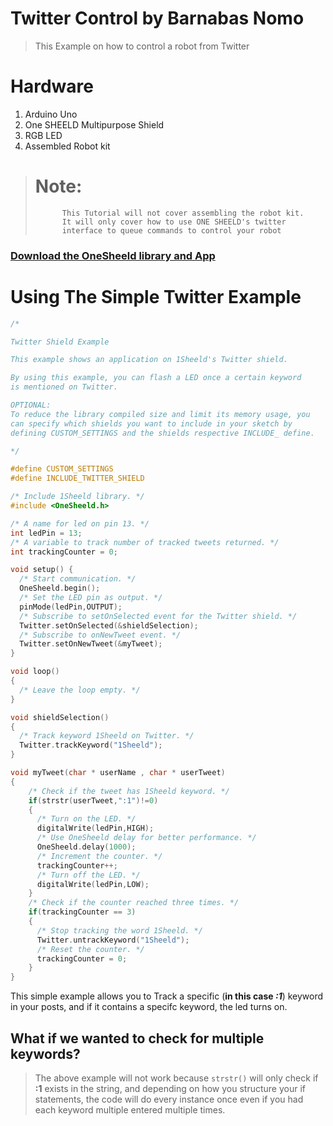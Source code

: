# Twitter Control by Barnabas Nomo
>This Example on how to control a robot from Twitter

Hardware
============

1. Arduino Uno
2. One SHEELD Multipurpose Shield
3. RGB LED
4. Assembled Robot kit 

> # **Note:**
>           This Tutorial will not cover assembling the robot kit. 
>           It will only cover how to use ONE SHEELD's twitter 
>           interface to queue commands to control your robot


### [Download the OneSheeld library and App](http://1sheeld.com/downloads/)

Using The Simple Twitter Example
========

```cpp
/*

Twitter Shield Example

This example shows an application on 1Sheeld's Twitter shield.

By using this example, you can flash a LED once a certain keyword
is mentioned on Twitter.

OPTIONAL:
To reduce the library compiled size and limit its memory usage, you
can specify which shields you want to include in your sketch by
defining CUSTOM_SETTINGS and the shields respective INCLUDE_ define. 

*/

#define CUSTOM_SETTINGS
#define INCLUDE_TWITTER_SHIELD

/* Include 1Sheeld library. */
#include <OneSheeld.h>

/* A name for led on pin 13. */
int ledPin = 13;
/* A variable to track number of tracked tweets returned. */
int trackingCounter = 0;

void setup() {
  /* Start communication. */
  OneSheeld.begin();
  /* Set the LED pin as output. */
  pinMode(ledPin,OUTPUT);
  /* Subscribe to setOnSelected event for the Twitter shield. */
  Twitter.setOnSelected(&shieldSelection);
  /* Subscribe to onNewTweet event. */
  Twitter.setOnNewTweet(&myTweet);
}

void loop() 
{
  /* Leave the loop empty. */
}

void shieldSelection()
{
  /* Track keyword 1Sheeld on Twitter. */
  Twitter.trackKeyword("1Sheeld");
}

void myTweet(char * userName , char * userTweet)
{
    /* Check if the tweet has 1Sheeld keyword. */
    if(strstr(userTweet,":1")!=0)
    {
      /* Turn on the LED. */
      digitalWrite(ledPin,HIGH);
      /* Use OneSheeld delay for better performance. */
      OneSheeld.delay(1000);
      /* Increment the counter. */
      trackingCounter++;
      /* Turn off the LED. */
      digitalWrite(ledPin,LOW);
    }
    /* Check if the counter reached three times. */
    if(trackingCounter == 3)
    {
      /* Stop tracking the word 1Sheeld. */
      Twitter.untrackKeyword("1Sheeld");
      /* Reset the counter. */
      trackingCounter = 0;
    }
}
```

This simple example allows you to Track a specific (**in this case _:1_**) keyword in your posts, and if it contains a specifc keyword, the led turns on.

## What if we wanted to check for multiple keywords?

>    The above example will not work because `strstr()` will only check if 
>    **:1** exists in the string, and depending on how you structure your if 
>    statements, the code will do every instance once even if you had each 
>    keyword multiple entered multiple times.